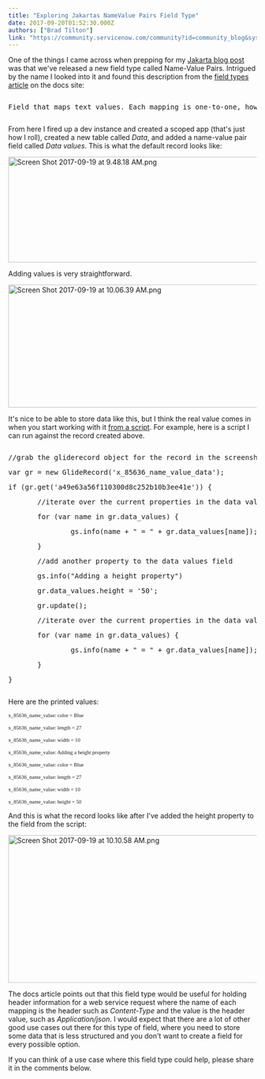 ```yaml
---
title: "Exploring Jakartas NameValue Pairs Field Type"
date: 2017-09-20T01:52:30.000Z
authors: ["Brad Tilton"]
link: "https://community.servicenow.com/community?id=community_blog&sys_id=f28de669dbd0dbc01dcaf3231f961959"
---
```

<p>One of the things I came across when prepping for my <a title="" _jive_internal="true" href="/community?id=community_blog&sys_id=a0fc62a5dbd0dbc01dcaf3231f9619ae">Jakarta blog post</a> was that we've released a new field type called Name-Value Pairs. Intrigued by the name I looked into it and found this description from the <a title="ocs.servicenow.com/bundle/jakarta-servicenow-platform/page/administer/reference-pages/reference/r_FieldTypes.html" href="https://docs.servicenow.com/bundle/jakarta-servicenow-platform/page/administer/reference-pages/reference/r_FieldTypes.html">field types article</a> on the docs site:</p><p></p><pre __jive_macro_name="quote" class="jive_macro_quote jive_text_macro" data-renderedposition="192_8_269_15"><p>Field that maps text values. Each mapping is one-to-one, however a single Name-Value Pairs field can contain multiple mappings. Each mapping must use a unique name, and the name cannot be empty.</p></pre><p></p><p>From here I fired up a dev instance and created a scoped app (that's just how I roll), created a new table called <em>Data</em>, and added a name-value pair field called <em>Data values</em>. This is what the default record looks like:</p><p></p><p><img   alt="Screen Shot 2017-09-19 at 9.48.18 AM.png" class="image-1 jive-image" src="21d2a842db5457041dcaf3231f961936.iix" style="width: 620px; height: 214px;"/></p><p>Adding values is very straightforward.</p><p></p><p><img   alt="Screen Shot 2017-09-19 at 10.06.39 AM.png" class="image-2 jive-image" src="aec1c08edbd85704ed6af3231f961990.iix" style="width: 620px; height: 249px;"/></p><p></p><p>It's nice to be able to store data like this, but I think the real value comes in when you start working with it <a title="ocs.servicenow.com/bundle/jakarta-servicenow-platform/page/administer/field-administration/reference/name-value-pair-scripting.html" href="https://docs.servicenow.com/bundle/jakarta-servicenow-platform/page/administer/field-administration/reference/name-value-pair-scripting.html">from a script</a>. For example, here is a script I can run against the record created above.</p><p></p><pre __default_attr="javascript" __jive_macro_name="code" class="jive_macro_code _jivemacro_uid_15058337453005684 jive_text_macro" data-renderedposition="1152_8_269_547" jivemacro_uid="_15058337453005684"><p>//grab the gliderecord object for the record in the screenshot</p><p>var gr = new GlideRecord('x_85636_name_value_data');</p><p>if (gr.get('a49e63a56f110300d8c252b10b3ee41e')) {</p><p></p><p>       //iterate over the current properties in the data values field and print the values</p><p>       for (var name in gr.data_values) {</p><p>               gs.info(name + " = " + gr.data_values[name]);</p><p>       }</p><p></p><p>       //add another property to the data values field</p><p>       gs.info("Adding a height property")</p><p>       gr.data_values.height = '50';</p><p>       gr.update();</p><p></p><p>       //iterate over the current properties in the data values field and print the values</p><p>       for (var name in gr.data_values) {</p><p>               gs.info(name + " = " + gr.data_values[name]);</p><p>       }</p><p></p><p>}</p></pre><p></p><p>Here are the printed values:</p><p><span style="font-family: terminal, monaco; font-size: 8pt;">x_85636_name_value: color = Blue</span></p><p><span style="font-family: terminal, monaco; font-size: 8pt;">x_85636_name_value: length = 27</span></p><p><span style="font-family: terminal, monaco; font-size: 8pt;">x_85636_name_value: width = 10</span></p><p><span style="font-family: terminal, monaco; font-size: 8pt;">x_85636_name_value: Adding a height property</span></p><p><span style="font-family: terminal, monaco; font-size: 8pt;">x_85636_name_value: color = Blue</span></p><p><span style="font-family: terminal, monaco; font-size: 8pt;">x_85636_name_value: length = 27</span></p><p><span style="font-family: terminal, monaco; font-size: 8pt;">x_85636_name_value: width = 10</span></p><p><span style="font-family: terminal, monaco; font-size: 8pt;">x_85636_name_value: height = 50</span></p><p></p><p>And this is what the record looks like after I've added the height property to the field from the script:</p><p><img   alt="Screen Shot 2017-09-19 at 10.10.58 AM.png" class="image-3 jive-image" src="38936182db101744e9737a9e0f9619f4.iix" style="width: 620px; height: 299px;"/></p><p></p><p>The docs article points out that this field type would be useful for holding header information for a web service request where the name of each mapping is the header such as <em>Content-Type</em> and the value is the header value, such as <em>Application/json</em>. I would expect that there are a lot of other good use cases out there for this type of field, where you need to store some data that is less structured and you don't want to create a field for every possible option.</p><p></p><p>If you can think of a use case where this field type could help, please share it in the comments below.</p>